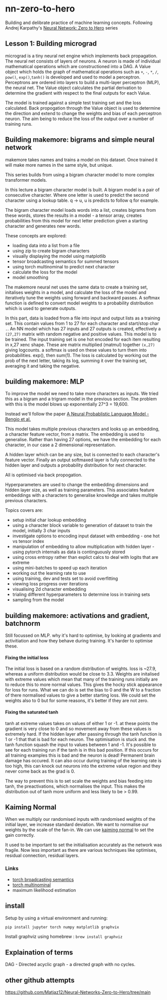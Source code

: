 # nn-zero-to-hero
Building and delibrate practice of machine learning concepts. Following Andrej Karpathy's [Neural Network: Zero to Hero](https://www.youtube.com/watch?v=VMj-3S1tku0&list=PLAqhIrjkxbuWI23v9cThsA9GvCAUhRvKZ) series

## Lesson 1: Building micrograd

micrograd is a tiny neural net engine which implements back propagation. The neural net consists of layers of neurons. A neuron is made of individual mathematical operations which are constructioned into a DAG. A Value object which holds the graph of mathematical operations such as `+`, `-`, `*`, `/`, `pow()`, `exp()`,`tanh()` is developed and used to model a perceptron. Perceptrons are ordered into layers to build a multi-layer perceptron (MLP), the neural net. The Value object calculates the partial derivation to determine the gradient with respect to the final outputs for each Value.

The model is trained against a simple test training set and the loss calculated. Back propogation through the Value object is used to determine the direction and extend to change the weights and bias of each perceptron neuron. The aim being to reduce the loss of the output over a number of training runs.

## Building makemore: bigrams and simple neural network

makemore takes names and trains a model on this dataset. Once trained it will make more names in the same style, but unique.

This series builds from using a bigram character model to more complex transformer models.

In this lecture a bigram character model is built. A bigram model is a pair of consecutive character. Where one letter is used to predict the second character using a lookup table. q -> u, u is predicts to follow q for example.

The bigram character model loads words into a list, creates bigrams from these words, stores the results in a model - a tensor array, creates probabilities from this model for next letter prediction given a starting character and generates new words. 

These concepts are explored:
- loading data into a list from a file
- using zip to create bigram characters
- visually displaying the model using matplotlib
- tensor broadcasting semantics for summed tensors
- using torch multinominal to predict next character
- calculate the loss for the model
- model smoothing

The makemore neural net uses the same data to create a training set, initalises weights in a model, and calculate the loss of the model and iteratively tune the weights using forward and backward passes. A softmax function is defined to convert model weights to a probability distribution which is used to generate outputs.

In this part, data is loaded from a file into input and output lists as a training set. This contain values from 1 to 27 for each character and start/stop char `.`. An NN model which has 27 inputs and 27 outputs is created, effectively a `(27,27)` matrix with random negative and positive values. This model is to be trained. The input training set is one hot encoded for each item resulting in x,27 xenc shape. These are matrix multiplied (matmul) together `(x,27)` giving logcounts. a softmax is used on these values to turn them into probabilities. exp(), then sum(1). The loss is calculated by working out the prob of the next letter, taking its log, summing it over the training set, averaging it and taking the negative. 

## building makemore: MLP

To improve the model we need to take more characters as inputs. We tried this as a bigram and a trigram model in the previous section. The problem with this is the model blows up exponentially 27^3 = 19,600. 

Instead we'll follow the paper [A Neural Probablistic Language Model - Bengio et al.](https://www.jmlr.org/papers/volume3/bengio03a/bengio03a.pdf)

This model takes multiple previous characters and looks up an embedding, a character feature vector, from a matrix. The embedding is used to generalise. Rather than having 27 options, we have the embedding for each character, in our case a 2 dimensional representation.

A hidden layer which can be any size, but is connected to each character's feature vector. Finally an output softmaxed layer is fully connected to the hidden layer and outputs a probability distribution for next character.

All is optimised via back propogation.

Hyperparameters are used to change the embedding dimensions and hidden layer size, as well as training parameters.
This associates feature embeddings with a characters to generalise knowledge and takes multiple previous characters. 

Topics covers are: 
- setup initial char lookup embedding
- using a character block variable to generation of dataset to train the model, initially 3 char inputs
- investigate options to encoding input dataset with embedding - one hot vs tensor index
- manipulation of embedding to allow multiplication with hidden layer - using pytorch internals as data is continguously stored
- using cross entropy rather than explict calcs to deal with logits that are extreme
- using mini-batches to speed up each iteration
- working out the learning rate to use 
- using training, dev and tests set to avoid overfitting
- viewing loss progress over iterations
- visualising 2d character embedding
- trialing different hyperparameters to determine loss in training sets
- sampling from the model

## building makemore: activations and gradient, batchnorm

Still focussed on MLP. why it's hard to optimise, by looking at gradients and activitiation and how they behave during training. It's harder to optimise these.

#### Fixing the initial loss
The initial loss is based on a random distribution of weights. loss is ~27.9, whereas a uniform distribution would be close to 3.3. 
Weights are initalised with extreme values which mean that many of the training runs initially are to reduce this to more normal values.
This gives the hocky stick appearance for loss for runs. What we can do is set the bias to 0 and the W to a fraction of there normalised
values to give a better starting loss. We could set the weights also to 0 but for some reasons, it's better if they are not zero. 

#### Fixing the saturated tanh

tanh at extreme values takes on values of either 1 or -1. at these points the gradient is very close to 0 and so movement away from these values
is extremely hard. If the hidden layer after passing through the tanh function is 1 or -1 that that is bad for each neuron. The optimisation is stuck
and. the tanh function squash the input to values between 1 and -1. It's possible to see for each training run if the tanh is in this bad position. 
If this occurs for all training examples this is bad and the neuron is dead! Permanent brain damage has occured. It can also occur during 
training of the learning rate is too high, this can knock out neurons into the extreme value region and they never come back as the grad is 0.

The way to prevent this is to set scale the weights and bias feeding into tanh, the preactivations, which normalises the input. This makes
the distribution out of tanh more uniform and less likely to be > 0.99. 

## Kaiming Normal
When we multiply our randomised inputs with randomised weights of the initial layer, we increase standard deviation. We want to normalise our weights by the scale of the fan-in. We can use [kaiming normal](https://pytorch.org/docs/stable/nn.init.html) to set the gain correctly. 

It used to be important to set the initialisation accurately as the network was fragile. Now less important as there are various techniques like optimises, residual connection, residual layers.

### Links
- [torch broadcasting semantics](https://pytorch.org/docs/stable/notes/broadcasting.html)
- [torch multinominal](https://pytorch.org/docs/stable/generated/torch.multinomial.html)
- maximum likelihood estimation


## install 

Setup by using a virtual environment and running:

```bash
pip install jupyter torch numpy matplotlib graphvix
```

Install graphviz using homebrew : `brew install graphviz`

## Explaination of terms

DAG - Directed acyclic graph - a directed graph with no cycles.

## other github attempts

https://github.com/Matjaz12/Neural-Networks-Zero-to-Hero/tree/main